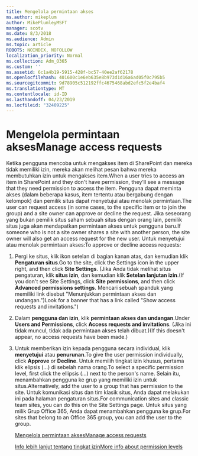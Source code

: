 ```yaml
---
title: Mengelola permintaan akses
ms.author: mikeplum
author: MikePlumleyMSFT
manager: scotv
ms.date: 8/3/2018
ms.audience: Admin
ms.topic: article
ROBOTS: NOINDEX, NOFOLLOW
localization_priority: Normal
ms.collection: Adm_O365
ms.custom: ''
ms.assetid: 6c1a4b19-5915-428f-bc57-40ee2af62178
ms.openlocfilehash: 401600c1e6eb635e8b973d1d16a6ad05f0c795b5
ms.sourcegitcommit: 9d78905c512192ffc4675468abd2efc5f2e4baf4
ms.translationtype: MT
ms.contentlocale: id-ID
ms.lasthandoff: 04/23/2019
ms.locfileid: "32409225"
---
```

# <a name="manage-access-requests"></a><span data-ttu-id="0142c-102">Mengelola permintaan akses</span><span class="sxs-lookup"><span data-stu-id="0142c-102">Manage access requests</span></span>

<span data-ttu-id="0142c-103">Ketika pengguna mencoba untuk mengakses item di SharePoint dan mereka tidak memiliki izin, mereka akan melihat pesan bahwa mereka membutuhkan izin untuk mengakses item.</span><span class="sxs-lookup"><span data-stu-id="0142c-103">When a user tries to access an item in SharePoint and they don't have permission, they'll see a message that they need permission to access the item.</span></span> <span data-ttu-id="0142c-104">Pengguna dapat meminta akses (dalam beberapa kasus, item tertentu atau bergabung dengan kelompok) dan pemilik situs dapat menyetujui atau menolak permintaan.</span><span class="sxs-lookup"><span data-stu-id="0142c-104">The user can request access (in some cases, to the specific item or to join the group) and a site owner can approve or decline the request.</span></span> <span data-ttu-id="0142c-105">Jika seseorang yang bukan pemilik situs saham sebuah situs dengan orang lain, pemilik situs juga akan mendapatkan permintaan akses untuk pengguna baru.</span><span class="sxs-lookup"><span data-stu-id="0142c-105">If someone who is not a site owner shares a site with another person, the site owner will also get an access request for the new user.</span></span> <span data-ttu-id="0142c-106">Untuk menyetujui atau menolak permintaan akses:</span><span class="sxs-lookup"><span data-stu-id="0142c-106">To approve or decline access requests:</span></span>
  
1. <span data-ttu-id="0142c-107">Pergi ke situs, klik ikon setelan di bagian kanan atas, dan kemudian klik **Pengaturan situs**.</span><span class="sxs-lookup"><span data-stu-id="0142c-107">Go to the site, click the Settings icon in the upper right, and then click **Site Settings**.</span></span> <span data-ttu-id="0142c-108">(Jika Anda tidak melihat situs pengaturan, klik **situs izin**, dan kemudian klik **Setelan lanjutan izin**.</span><span class="sxs-lookup"><span data-stu-id="0142c-108">(If you don't see Site Settings, click **Site permissions**, and then click **Advanced permissions settings**.</span></span> <span data-ttu-id="0142c-109">Mencari sebuah spanduk yang memiliki link disebut "Menunjukkan permintaan akses dan undangan.")</span><span class="sxs-lookup"><span data-stu-id="0142c-109">Look for a banner that has a link called "Show access requests and invitations.")</span></span>
    
2. <span data-ttu-id="0142c-110">Dalam **pengguna dan izin**, klik **permintaan akses dan undangan**.</span><span class="sxs-lookup"><span data-stu-id="0142c-110">Under **Users and Permissions**, click **Access requests and invitations**.</span></span> <span data-ttu-id="0142c-111">(Jika ini tidak muncul, tidak ada permintaan akses telah dibuat.)</span><span class="sxs-lookup"><span data-stu-id="0142c-111">(If this doesn't appear, no access requests have been made.)</span></span>
    
3. <span data-ttu-id="0142c-112">Untuk memberikan izin kepada pengguna secara individual, klik **menyetujui** atau **penurunan**.</span><span class="sxs-lookup"><span data-stu-id="0142c-112">To give the user permission individually, click **Approve** or **Decline**.</span></span> <span data-ttu-id="0142c-113">Untuk memilih tingkat izin khusus, pertama klik elipsis (...) di sebelah nama orang.</span><span class="sxs-lookup"><span data-stu-id="0142c-113">To select a specific permission level, first click the ellipsis (...) next to the person's name.</span></span> <span data-ttu-id="0142c-114">Selain itu, menambahkan pengguna ke grup yang memiliki izin untuk situs.</span><span class="sxs-lookup"><span data-stu-id="0142c-114">Alternatively, add the user to a group that has permission to the site.</span></span> <span data-ttu-id="0142c-115">Untuk komunikasi situs dan tim klasik situs, Anda dapat melakukan ini pada halaman pengaturan situs.</span><span class="sxs-lookup"><span data-stu-id="0142c-115">For communication sites and classic team sites, you can do this on the Site Settings page.</span></span> <span data-ttu-id="0142c-116">Untuk situs yang milik Grup Office 365, Anda dapat menambahkan pengguna ke grup.</span><span class="sxs-lookup"><span data-stu-id="0142c-116">For sites that belong to an Office 365 group, you can add the user to the group.</span></span>
    
    [<span data-ttu-id="0142c-117">Mengelola permintaan akses</span><span class="sxs-lookup"><span data-stu-id="0142c-117">Manage access requests </span></span>](https://go.microsoft.com/fwlink/?linkid=2008747)
    
    [<span data-ttu-id="0142c-118">Info lebih lanjut tentang tingkat izin</span><span class="sxs-lookup"><span data-stu-id="0142c-118">More info about permission levels</span></span>](https://go.microsoft.com/fwlink/?linkid=867071)
    

